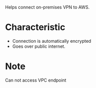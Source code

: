 Helps connect on-premises VPN to AWS.

# Characteristic
- Connection is automatically encrypted 
- Goes over public internet.

# Note
Can not access VPC endpoint
